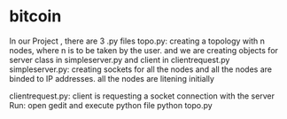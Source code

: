 # bitcoin
In our Project , there are 3 .py files
topo.py: creating a topology with n nodes, where n is to be taken by the user. and we are creating objects for server class in simpleserver.py
and client in clientrequest.py
simpleserver.py: creating sockets for all the nodes and all the nodes are binded to IP addresses. all the nodes are litening initially

clientrequest.py: client is requesting a socket connection with the server
Run:
open gedit and execute python file
python topo.py
